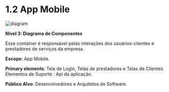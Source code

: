 # 1.2 App Mobile

![diagram](https://www.plantuml.com/plantuml/svg/0/ZPJ1SXCn38RlUGgnfsHccrnwujGG2cqdRJCb6OPJHlKggHclPIGx330y3OUUE34yGLwCyMQJ9fqMEArNbkLVdooTQ4I9gNQT5zORbog2knY3lXmC13_tbpRUfTka98Pz91_xXki1LcBHhrmAQJ0wFfeuz75sEHuuZAHnC3gUZxWExBD_oB4xu-67wzbq_lvyUZOVdxuzlNhTxNKw4n9btpNEaezKGZ7Qh8eIYbaDhHqCLgXHi6Bm31YSDHZjYlj5RniY26d4YgM4Oh9TmpkIbLtVSuvtoP75QiHdmy6dH11ODI6iQFtJ9CSGPFqhY6Ne6XHXu0GrHpRME8hOon8w8_OHhIUPl-BaAvGltPflhSiP3KE0o-Qdw7th003iq7GTBwqlePYIGwW8nla_QxqXD16kigg6nQ53xr6O9GbvOt6NDsbxHlEXFVDpiHk_Ss-DHO4ew3Mmv8Aih2PqzYiA19A5rH8gyYdVfYNK612iZoGRVWIn5MhOB-mo2Qxlrxz9eSgSG_zPwMtT3tHlRNy3ekoiiV50DHYk7qlxLoQEFxQwwo2RbL1b8oi45DoBhh18CGbhkKisu19hyl7_03G4RiXjg_y4Wg4XLMnXFU5wMEYTz_UzbzZ5OCjYE3c72jidlhvV_sWwuG9NcBzlM3mP0imvUMFPexCLLjJWvmL91gjj3pN6FSfDuggu92kiG43US4s-GeLkOCdWibj6-A2tALeRiGTqM4DI9NsuS3iNTDDb6SIshN9sK8ouJjuQFDBcKPnDfvF1nRlhgwBNEE_6oguPPmsdlBStBnxjTax8Ltbc_G40)

**Nível 3: Diagrama de Componentes**

Esse container é responsavel pelas interações dos usuários-clientes e prestadores de serviços da empresa.

**Escope**: App Mobile.

**Primary elements**: Tela de Login, Telas de prestadores e Telas de Clientes. 
Elementos de Suporte : Api da aplicação.

**Público Alvo**: Desenvolvedores e Arquitetos de Software.